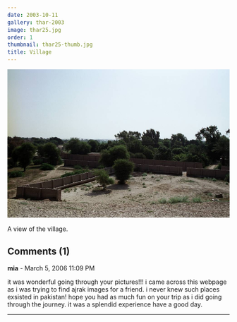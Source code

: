 ```yaml
---
date: 2003-10-11
gallery: thar-2003
image: thar25.jpg
order: 1
thumbnail: thar25-thumb.jpg
title: Village
---
```


![Village](./thar25.jpg)

A view of the village.

<div id="comments">

## Comments (1)

**mia** - March  5, 2006 11:09 PM

it was wonderful going through your pictures!!! i came across this webpage as i was trying to find ajrak images for a friend. i never knew such places exsisted in pakistan!
hope you had as much fun on your trip as i did going through the journey. it was a splendid experience
have a good day.

---

</div>